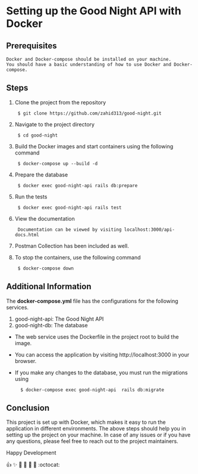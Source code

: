 # Setting up the Good Night API with Docker

## Prerequisites

    Docker and Docker-compose should be installed on your machine.
    You should have a basic understanding of how to use Docker and Docker-compose.

## Steps

1. Clone the project from the repository

        $ git clone https://github.com/zahid313/good-night.git

2. Navigate to the project directory

        $ cd good-night

3. Build the Docker images and start containers using the following command

        $ docker-compose up --build -d

4. Prepare the database

        $ docker exec good-night-api rails db:prepare

5. Run the tests

        $ docker exec good-night-api rails test

5. View the documentation

        Documentation can be viewed by visiting localhost:3000/api-docs.html

5. Postman Collection has been included as well.     

6. To stop the containers, use the following command

        $ docker-compose down    



## Additional Information

The **docker-compose.yml** file has the configurations for the following services.

1. good-night-api: The Good Night API
2. good-night-db: The database


* The web service uses the Dockerfile in the project root to build the image.
* You can access the application by visiting http://localhost:3000 in your browser.
* If you make any changes to the database, you must run the migrations using 

        $ docker-compose exec good-night-api  rails db:migrate

    

## Conclusion

This project is set up with Docker, which makes it easy to run the application in different environments. The above steps should help you in setting up the project on your machine. In case of any issues or if you have any questions, please feel free to reach out to the project maintainers.

Happy Development

:+1: :sparkles: :camel: :tada:
:rocket: :metal: :octocat: